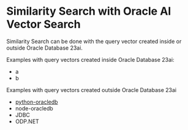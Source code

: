 # Similarity Search with Oracle AI Vector Search

Similarity Search can be done with the query vector created inside or outside Oracle Database 23ai.

Examples with query vectors created inside Oracle Database 23ai:
- a
- b

Examples with query vectors created outside Oracle Database 23ai
- [python-oracledb](python-oracledb)
- node-oracledb
- JDBC
- ODP.NET
